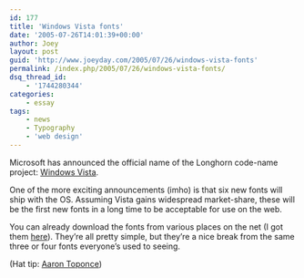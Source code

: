 ```yaml
---
id: 177
title: 'Windows Vista fonts'
date: '2005-07-26T14:01:39+00:00'
author: Joey
layout: post
guid: 'http://www.joeyday.com/2005/07/26/windows-vista-fonts'
permalink: /index.php/2005/07/26/windows-vista-fonts/
dsq_thread_id:
    - '1744280344'
categories:
    - essay
tags:
    - news
    - Typography
    - 'web design'
---
```


Microsoft has announced the official name of the Longhorn code-name project: [Windows Vista](http://www.microsoft.com/windowsvista/default.mspx).

One of the more exciting announcements (imho) is that six new fonts will ship with the OS. Assuming Vista gains widespread market-share, these will be the first new fonts in a long time to be acceptable for use on the web.

You can already download the fonts from various places on the net (I got them [here](http://test.uxevolutions.info/zoronax/entries/10)). They’re all pretty simple, but they’re a nice break from the same three or four fonts everyone’s used to seeing.

<span class="hattip">(Hat tip: [Aaron Toponce](http://toponcefamily.com/blogs/aaron/archive/2005/07/22/709.aspx))</span>